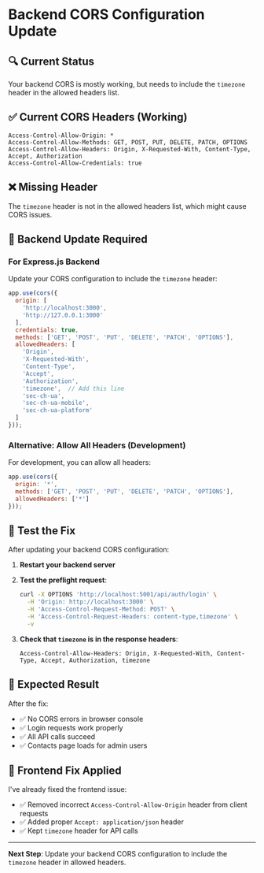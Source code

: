 # Backend CORS Configuration Update

## 🔍 Current Status

Your backend CORS is mostly working, but needs to include the `timezone` header in the allowed headers list.

## ✅ Current CORS Headers (Working)
```
Access-Control-Allow-Origin: *
Access-Control-Allow-Methods: GET, POST, PUT, DELETE, PATCH, OPTIONS
Access-Control-Allow-Headers: Origin, X-Requested-With, Content-Type, Accept, Authorization
Access-Control-Allow-Credentials: true
```

## ❌ Missing Header
The `timezone` header is not in the allowed headers list, which might cause CORS issues.

## 🔧 Backend Update Required

### **For Express.js Backend**

Update your CORS configuration to include the `timezone` header:

```javascript
app.use(cors({
  origin: [
    'http://localhost:3000',
    'http://127.0.0.1:3000'
  ],
  credentials: true,
  methods: ['GET', 'POST', 'PUT', 'DELETE', 'PATCH', 'OPTIONS'],
  allowedHeaders: [
    'Origin',
    'X-Requested-With',
    'Content-Type',
    'Accept',
    'Authorization',
    'timezone',  // Add this line
    'sec-ch-ua',
    'sec-ch-ua-mobile',
    'sec-ch-ua-platform'
  ]
}));
```

### **Alternative: Allow All Headers (Development)**

For development, you can allow all headers:

```javascript
app.use(cors({
  origin: '*',
  methods: ['GET', 'POST', 'PUT', 'DELETE', 'PATCH', 'OPTIONS'],
  allowedHeaders: ['*']
}));
```

## 🧪 Test the Fix

After updating your backend CORS configuration:

1. **Restart your backend server**
2. **Test the preflight request**:
   ```bash
   curl -X OPTIONS 'http://localhost:5001/api/auth/login' \
     -H 'Origin: http://localhost:3000' \
     -H 'Access-Control-Request-Method: POST' \
     -H 'Access-Control-Request-Headers: content-type,timezone' \
     -v
   ```

3. **Check that `timezone` is in the response headers**:
   ```
   Access-Control-Allow-Headers: Origin, X-Requested-With, Content-Type, Accept, Authorization, timezone
   ```

## 🎯 Expected Result

After the fix:
- ✅ No CORS errors in browser console
- ✅ Login requests work properly
- ✅ All API calls succeed
- ✅ Contacts page loads for admin users

## 📝 Frontend Fix Applied

I've already fixed the frontend issue:
- ✅ Removed incorrect `Access-Control-Allow-Origin` header from client requests
- ✅ Added proper `Accept: application/json` header
- ✅ Kept `timezone` header for API calls

---

**Next Step**: Update your backend CORS configuration to include the `timezone` header in allowed headers.

